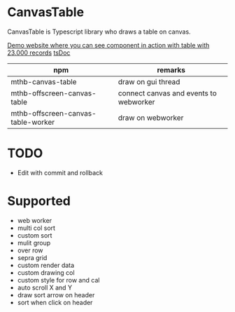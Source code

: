 # CanvasTable
CanvasTable is Typescript library who draws a table on canvas.

[Demo website where you can see component in action with table with 23.000 records](https://magni.strumpur.net/CanvasTable)
[tsDoc](https://magni.strumpur.net/CanvasTable/docs/index.html)

| npm | remarks |
| ---- | -------- |
| mthb-canvas-table | draw on gui thread |
| mthb-offscreen-canvas-table | connect canvas and events to webworker |
| mthb-offscreen-canvas-table-worker | draw on webworker |

# TODO
* Edit with commit and rollback

# Supported
* web worker
* multi col sort
* custom sort
* mulit group
* over row
* sepra grid
* custom render data
* custom drawing col
* custom style for row and cal
* auto scroll X and Y
* draw sort arrow on header 
* sort when click on header